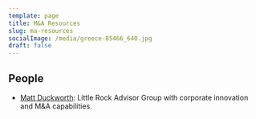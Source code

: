 ```yaml
---
template: page
title: M&A Resources
slug: ma-resources
socialImage: /media/greece-85466_640.jpg
draft: false
---
```


## People

* [Matt Duckworth](http://rhapsodi.net/): Little Rock Advisor Group with corporate innovation and M&A capabilities.
